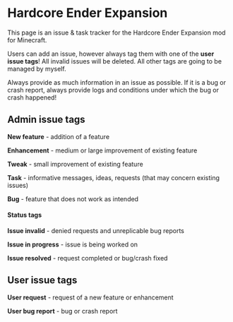 Hardcore Ender Expansion
========================

This page is an issue & task tracker for the Hardcore Ender Expansion mod for Minecraft.

Users can add an issue, however always tag them with one of the **user issue tags**! All invalid issues will be deleted. All other tags are going to be managed by myself.

Always provide as much information in an issue as possible. If it is a bug or crash report, always provide logs and conditions under which the bug or crash happened!

## Admin issue tags

**New feature** - addition of a feature

**Enhancement** - medium or large improvement of existing feature

**Tweak** - small improvement of existing feature

**Task** - informative messages, ideas, requests (that may concern existing issues)

**Bug** - feature that does not work as intended

#### Status tags

**Issue invalid** - denied requests and unreplicable bug reports

**Issue in progress** - issue is being worked on

**Issue resolved** - request completed or bug/crash fixed 

## User issue tags

**User request** - request of a new feature or enhancement

**User bug report** - bug or crash report
